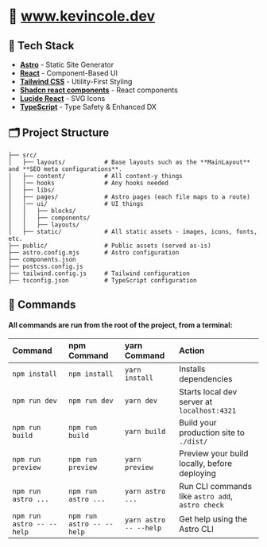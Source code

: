 # 🚀 www.kevincole.dev

## 🎨 Tech Stack

- [**Astro**](https://astro.build/) - Static Site Generator
- [**React**](https://reactjs.org/) - Component-Based UI
- [**Tailwind CSS**](https://tailwindcss.com/) - Utility-First Styling
- [**Shadcn react components**](https://ui.shadcn.com/docs/) - React components
- [**Lucide React**](https://lucide.dev/) - SVG Icons
- [**TypeScript**](https://www.typescriptlang.org/) - Type Safety & Enhanced DX

## 🗂️ Project Structure

```
├── src/
│   ├── layouts/           # Base layouts such as the **MainLayout** and **SEO meta configurations**.
│   ├── content/           # All content-y things
│   │── hooks              # Any hooks needed
│   ├── libs/
│   ├── pages/             # Astro pages (each file maps to a route)
│   │── ui/                # UI things
│   │   ├── blocks/
│   │   ├── components/
│   │   ├── layouts/
│   ├── static/            # All static assets - images, icons, fonts, etc.
├── public/                # Public assets (served as-is)
├── astro.config.mjs       # Astro configuration
├── components.json
├── postcss.config.js
├── tailwind.config.js     # Tailwind configuration
├── tsconfig.json          # TypeScript configuration
```

## 🧞 Commands

#### All commands are run from the root of the project, from a terminal:

| Command                   | npm Command               | yarn Command           | Action                                           |
| :------------------------ | :------------------------ | :--------------------- | :----------------------------------------------- |
| `npm install`             | `npm install`             | `yarn install`         | Installs dependencies                            |
| `npm run dev`             | `npm run dev`             | `yarn dev`             | Starts local dev server at `localhost:4321`      |
| `npm run build`           | `npm run build`           | `yarn build`           | Build your production site to `./dist/`          |
| `npm run preview`         | `npm run preview`         | `yarn preview`         | Preview your build locally, before deploying     |
| `npm run astro ...`       | `npm run astro ...`       | `yarn astro ...`       | Run CLI commands like `astro add`, `astro check` |
| `npm run astro -- --help` | `npm run astro -- --help` | `yarn astro -- --help` | Get help using the Astro CLI                     |
